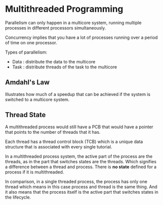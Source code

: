 # Multithreaded Programming

Parallelism can only happen in a multicore system, running multiple processes in different processors simultaneously.

Concurrency implies that you have a lot of processes running over a period of time on one processor.

Types of parallelism:

- Data : distribute the data to the multicore
- Task : distribute threads of the task to the multicore

## Amdahl's Law

Illustrates how much of a speedup that can be achieved if the system is switched to a multicore system.

## Thread State

A multithreaded process would still have a PCB that would have a pointer that points to the number of threads that it has.

Each thread has a thread control block (TCB) which is a unique data structure that is associated with every single tutorial.

In a multithreaded process system, the active part of the process are the threads, as in the part that switches states are the threads. Which signifies a difference between a thread and process. There is **no state** defined for a process if it is multithreaded.

In comparison, in a single threaded process, the process has only one thread which means in this case process and thread is the same thing. And it also means that the process itself is the active part that switches states in the lifecycle.
